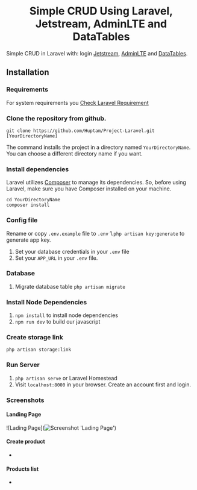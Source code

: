 <p align="center">
    <h1 align="center">Simple CRUD Using Laravel, Jetstream, AdminLTE and DataTables</h1>
</p>

Simple CRUD in Laravel with: login [Jetstream](https://jetstream.laravel.com/), [AdminLTE](https://adminlte.io/) and [DataTables](https://datatables.net/).

## Installation

### Requirements

For system requirements you [Check Laravel Requirement](https://laravel.com/docs/9.x/deployment#server-requirements)

### Clone the repository from github.

    git clone https://github.com/Huptam/Project-Laravel.git [YourDirectoryName]

The command installs the project in a directory named `YourDirectoryName`. You can choose a different
directory name if you want.

### Install dependencies

Laravel utilizes [Composer](https://getcomposer.org/) to manage its dependencies. So, before using Laravel, make sure you have Composer installed on your machine.

    cd YourDirectoryName
    composer install

### Config file

Rename or copy `.env.example` file to `.env` 1.`php artisan key:generate` to generate app key.

1. Set your database credentials in your `.env` file
2. Set your `APP_URL` in your `.env` file.

### Database

1. Migrate database table `php artisan migrate`

### Install Node Dependencies

1. `npm install` to install node dependencies
2. `npm run dev` to build our javascript

### Create storage link

`php artisan storage:link`

### Run Server

1. `php artisan serve` or Laravel Homestead
2. Visit `localhost:8000` in your browser. Create an account first and login.

### Screenshots

#### Landing Page

![Lading Page](![Screenshot 'Lading Page'](https://github.com/Huptam/Project-Laravel.git/tree/master/screenshots/lading_page.png?raw=true))

#### Create product

*

#### Products list

*
